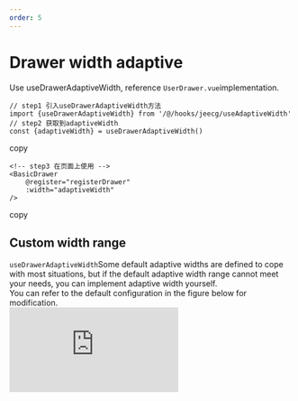 ```yaml
---
order: 5
---
```


# Drawer width adaptive

Use useDrawerAdaptiveWidth, reference `UserDrawer.vue`implementation.

```
// step1 引入useDrawerAdaptiveWidth方法
import {useDrawerAdaptiveWidth} from '/@/hooks/jeecg/useAdaptiveWidth'
// step2 获取到adaptiveWidth
const {adaptiveWidth} = useDrawerAdaptiveWidth()
```

copy

```
<!-- step3 在页面上使用 -->
<BasicDrawer
    @register="registerDrawer"
    :width="adaptiveWidth"
/>
```

copy

## Custom width range

`useDrawerAdaptiveWidth`Some default adaptive widths are defined to cope with most situations, but if the default adaptive width range cannot meet your needs, you can implement adaptive width yourself.  
You can refer to the default configuration in the figure below for modification.  
![](https://lfs.k.topthink.com/lfs/9f42595afd96c770f95c262b68d1b5e059b02ab3b293412726f20b4652d8408c.dat)
